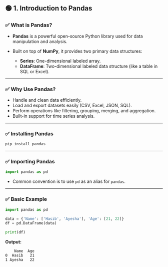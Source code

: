 
## 🟢 **1. Introduction to Pandas**

### ✅ What is Pandas?

* **Pandas** is a powerful open-source Python library used for data manipulation and analysis.
* Built on top of **NumPy**, it provides two primary data structures:

  * **Series**: One-dimensional labeled array.
  * **DataFrame**: Two-dimensional labeled data structure (like a table in SQL or Excel).

---

### ✅ Why Use Pandas?

* Handle and clean data efficiently.
* Load and export datasets easily (CSV, Excel, JSON, SQL).
* Perform operations like filtering, grouping, merging, and aggregation.
* Built-in support for time series analysis.

---

### ✅ Installing Pandas

```bash
pip install pandas
```

---

### ✅ Importing Pandas

```python
import pandas as pd
```

* Common convention is to use `pd` as an alias for `pandas`.

---

### ✅ Basic Example

```python
import pandas as pd

data = {'Name': ['Hasib', 'Ayesha'], 'Age': [21, 22]}
df = pd.DataFrame(data)

print(df)
```

**Output:**

```
    Name  Age
0  Hasib   21
1 Ayesha   22
```

